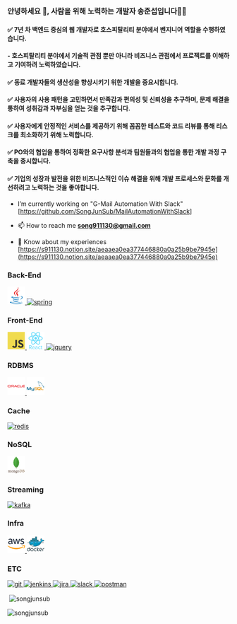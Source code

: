 <h3 align="left">안녕하세요 👋, 사람을 위해 노력하는 개발자 송준섭입니다🙇‍♂️</h3>
<h4 align="left">✅ 7년 차 백엔드 중심의 웹 개발자로 호스피탈리티 분야에서 벤지니어 역할을 수행하였습니다.</h4>
<h4 align="left"> - 호스피탈리티 분야에서 기술적 관점 뿐만 아니라 비즈니스 관점에서 프로젝트를 이해하고 기여하려 노력하였습니다.</h4>
<h4 align="left">✅ 동료 개발자들의 생산성을 향상시키기 위한 개발을 중요시합니다.</h4>
<h4 align="left">✅ 사용자의 사용 패턴을 고민하면서 만족감과 편의성 및 신뢰성을 추구하며, 문제 해결을 통하여 성취감과 자부심을 얻는 것을 추구합니다.</h4>
<h4 align="left">✅ 사용자에게 안정적인 서비스를 제공하기 위해 꼼꼼한 테스트와 코드 리뷰를 통해 리스크를 최소화하기 위해 노력합니다.</h4>
<h4 align="left">✅ PO와의 협업을 통하여 정확한 요구사항 분석과 팀원들과의 협업을 통한 개발 과정 구축을 중시합니다.</h4>
<h4 align="left">✅ 기업의 성장과 발전을 위한 비즈니스적인 이슈 해결을 위해 개발 프로세스와 문화를 개선하려고 노력하는 것을 좋아합니다.</h4>


- I’m currently working on "G-Mail Automation With Slack" [https://github.com/SongJunSub/MailAutomationWithSlack]

- 📫 How to reach me **song911130@gmail.com**

- 📄 Know about my experiences [https://s911130.notion.site/aeaaea0ea377446880a0a25b9be7945e](https://s911130.notion.site/aeaaea0ea377446880a0a25b9be7945e)


<h3 align="left">Back-End</h3>
<p align="left">
  <a href="https://www.java.com" target="_blank" rel="noreferrer"> <img src="https://raw.githubusercontent.com/devicons/devicon/master/icons/java/java-original.svg" alt="java" width="40" height="40"/> </a>
  <a href="https://spring.io/" target="_blank" rel="noreferrer"> <img src="https://www.vectorlogo.zone/logos/springio/springio-icon.svg" alt="spring" width="40" height="40"/> </a>
</p>

<h3 align="left">Front-End</h3>
<p align="left">
  <a href="https://developer.mozilla.org/en-US/docs/Web/JavaScript" target="_blank" rel="noreferrer"> <img src="https://raw.githubusercontent.com/devicons/devicon/master/icons/javascript/javascript-original.svg" alt="javascript" width="40" height="40"/> </a>
  <a href="https://reactjs.org/" target="_blank" rel="noreferrer"> <img src="https://raw.githubusercontent.com/devicons/devicon/master/icons/react/react-original-wordmark.svg" alt="react" width="40" height="40"/> </a>
  <a href="" target="_blank" rel="noreferrer"> <img src="https://www.vectorlogo.zone/logos/jquery/jquery-vertical.svg" alt="jquery" width="40" height="40"/> </a>
</p>

<h3 align="left">RDBMS</h3>
<p align="left">
  <a href="https://www.oracle.com/" target="_blank" rel="noreferrer"> <img src="https://raw.githubusercontent.com/devicons/devicon/master/icons/oracle/oracle-original.svg" alt="oracle" width="40" height="40"/> </a>
  <a href="https://www.mysql.com/" target="_blank" rel="noreferrer"> <img src="https://raw.githubusercontent.com/devicons/devicon/master/icons/mysql/mysql-original-wordmark.svg" alt="mysql" width="40" height="40"/> </a></a>
</p>

<h3 align="left">Cache</h3>
<p align="left">
  <a href="" target="_blank" rel="noreferrer"> <img src="https://www.vectorlogo.zone/logos/redis/redis-icon.svg" alt="redis" width="40" height="40"/> </a>
</p>

<h3 align="left">NoSQL</h3>
<p align="left">
  <a href="https://www.mongodb.com/" target="_blank" rel="noreferrer"> <img src="https://raw.githubusercontent.com/devicons/devicon/master/icons/mongodb/mongodb-original-wordmark.svg" alt="mongodb" width="40" height="40"/> </a>
</p>

<h3 align="left">Streaming</h3>
<p align="left">
  <a href="" target="_blank" rel="noreferrer"> <img src="https://www.vectorlogo.zone/logos/apache_kafka/apache_kafka-icon.svg" alt="kafka" width="40" height="40"/> </a>
</p>

<h3 align="left">Infra</h3>
<p align="left">
  <a href="https://aws.amazon.com" target="_blank" rel="noreferrer"> <img src="https://raw.githubusercontent.com/devicons/devicon/master/icons/amazonwebservices/amazonwebservices-original-wordmark.svg" alt="aws" width="40" height="40"/> </a>
  <a href="https://www.docker.com/" target="_blank" rel="noreferrer"> <img src="https://raw.githubusercontent.com/devicons/devicon/master/icons/docker/docker-original-wordmark.svg" alt="docker" width="40" height="40"/> </a>
</p>

<h3 align="left">ETC</h3>
<p align="left">
  <a href="https://git-scm.com/" target="_blank" rel="noreferrer"> <img src="https://www.vectorlogo.zone/logos/git-scm/git-scm-icon.svg" alt="git" width="40" height="40"/> </a>
  <a href="https://www.jenkins.io" target="_blank" rel="noreferrer"> <img src="https://www.vectorlogo.zone/logos/jenkins/jenkins-icon.svg" alt="jenkins" width="40" height="40"/> </a>
  <a href="" target="_blank" rel="noreferrer"> <img src="https://www.vectorlogo.zone/logos/atlassian_jira/atlassian_jira-icon.svg" alt="jira" width="40" height="40"/> </a>
  <a href="https://www.jenkins.io" target="_blank" rel="noreferrer"> <img src="https://www.vectorlogo.zone/logos/slack/slack-icon.svg" alt="slack" width="40" height="40"/> </a>
  <a href="https://postman.com" target="_blank" rel="noreferrer"> <img src="https://www.vectorlogo.zone/logos/getpostman/getpostman-icon.svg" alt="postman" width="40" height="40"/> </a>
</p>

<p>&nbsp;<img align="center" src="https://github-readme-stats.vercel.app/api?username=songjunsub&show_icons=true&locale=en" alt="songjunsub" /></p>

<p><img align="center" src="https://github-readme-streak-stats.herokuapp.com/?user=songjunsub&theme=default" alt="songjunsub" /></p>
